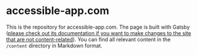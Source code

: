 # accessible-app.com

This is the repository for accessible-app.com. The page is built with Gatsby ([please check out its documentation if you want to make changes to the site that are not content-related](https://www.gatsbyjs.org/docs/)). You can find all relevant content in the `/content` directory in Markdown format.
